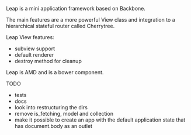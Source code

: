 Leap is a mini application framework based on Backbone.

The main features are a more powerful View class and integration to a hierarchical stateful router called Cherrytree. 
  
Leap View features:
  * subview support
  * default renderer
  * destroy method for cleanup

Leap is AMD and is a bower component.

TODO
 * tests
 * docs
 * look into restructuring the dirs
 * remove is_fetching, model and collection
 * make it possible to create an app with the default application state that has document.body as an outlet
